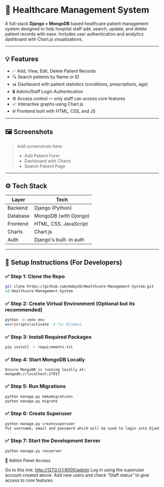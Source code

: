 # 🏥 Healthcare Management System

A full-stack **Django + MongoDB** based healthcare patient management system designed to help hospital staff add, search, update, and delete patient records with ease. Includes user authentication and analytics dashboard with Chart.js visualizations.

---

## 💡 Features

- ✅ Add, View, Edit, Delete Patient Records
- 🔍 Search patients by Name or ID
- 📊 Dashboard with patient statistics (conditions, prescriptions, age)
- 🔒 Admin/Staff Login Authentication
- ⚙️ Access control — only staff can access core features
- 📈 Interactive graphs using Chart.js
- 🌐 Frontend built with HTML, CSS, and JS

---

## 🖼️ Screenshots

> Add screenshots here:  
> - Add Patient Form  
> - Dashboard with Charts  
> - Search Patient Page  

---

## ⚙️ Tech Stack

| Layer     | Tech                         |
|-----------|------------------------------|
| Backend   | Django (Python)              |
| Database  | MongoDB (with Djongo)        |
| Frontend  | HTML, CSS, JavaScript        |
| Charts    | Chart.js                     |
| Auth      | Django's built-in auth       |

---

## 🚀 Setup Instructions (For Developers)

### ✅ Step 1: Clone the Repo 

```bash
git clone https://github.com/mdey26/Healthcare-Management-System.git
cd Healthcare-Management-System
```

### ✅ Step 2: Create Virtual Environment (Optional but its recommended)

```bash
python -m venv env
env\Scripts\activate  # for Windows
```

### ✅ Step 3: Install Required Packages

```bash
pip install -r requirements.txt
```

### ✅ Step 4: Start MongoDB Locally
```
Ensure MongoDB is running locally at:
mongodb://localhost:27017
```

### ✅ Step 5: Run Migrations 

```bash
python manage.py makemigrations
python manage.py migrate
```

### ✅ Step 6: Create Superuser 

```bash
python manage.py createsuperuser
Put username, email and password which will be used to login into Djanbo admin panel and then to add other users from there. Or in the same way to add other users as well from the bash itself.
```

### ✅ Step 7: Start the Development Server

```bash
python manage.py runserver
```

🧪 Admin Panel Access

Go to this link: http://127.0.0.1:8000/admin
Log in using the superuser account created above.
Add new users and check “Staff status” to give access to core features.


